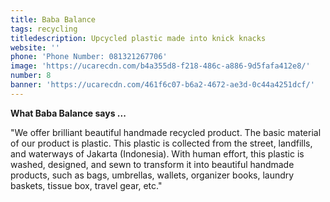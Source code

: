 ```yaml
---
title: Baba Balance
tags: recycling
titledescription: Upcycled plastic made into knick knacks
website: ''
phone: 'Phone Number: 081321267706'
image: 'https://ucarecdn.com/b4a355d8-f218-486c-a886-9d5fafa412e8/'
number: 8
banner: 'https://ucarecdn.com/461f6c07-b6a2-4672-ae3d-0c44a4251dcf/'
---
```

**What Baba Balance says ...**

"We offer brilliant beautiful handmade recycled product. The basic material of our product is plastic. This plastic is collected from the street, landfills, and waterways of Jakarta (Indonesia). With human effort, this plastic is washed, designed, and sewn to transform it into beautiful handmade products, such as bags, umbrellas, wallets, organizer books, laundry baskets, tissue box, travel gear, etc."
